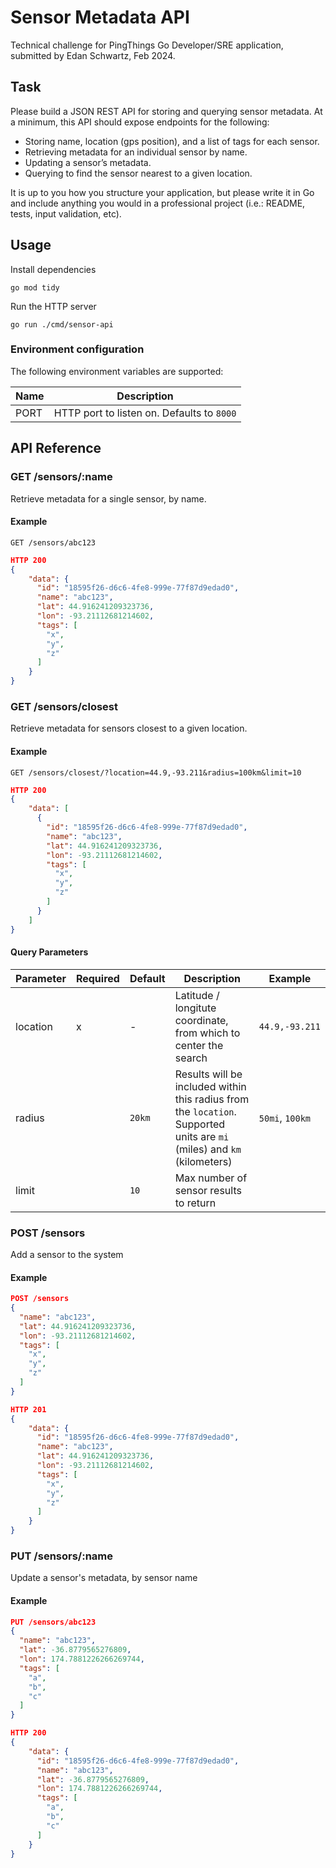 # Sensor Metadata API

Technical challenge for PingThings Go Developer/SRE application, submitted by Edan Schwartz, Feb 2024.

## Task

Please build a JSON REST API for storing and querying sensor metadata.
At a minimum, this API should expose endpoints for the following:

- Storing name, location (gps position), and a list of tags for each sensor.
- Retrieving metadata for an individual sensor by name.
- Updating a sensor’s metadata.
- Querying to find the sensor nearest to a given location.

It is up to you how you structure your application, but please write it in Go and include anything you would
in a professional project (i.e.: README, tests, input validation, etc).

## Usage

Install dependencies

```
go mod tidy
```

Run the HTTP server

```
go run ./cmd/sensor-api
```

### Environment configuration

The following environment variables are supported:

| Name | Description                                |
|------|--------------------------------------------|
| PORT | HTTP port to listen on. Defaults to `8000` |


## API Reference

### GET /sensors/:name

Retrieve metadata for a single sensor, by name.

#### Example

```
GET /sensors/abc123
```

```json
HTTP 200
{
    "data": {
      "id": "18595f26-d6c6-4fe8-999e-77f87d9edad0",
      "name": "abc123",
      "lat": 44.916241209323736,
      "lon": -93.21112681214602,
      "tags": [
        "x",
        "y",
        "z"
      ]
    }
}
```

### GET /sensors/closest

Retrieve metadata for sensors closest to a given location.

#### Example

```
GET /sensors/closest/?location=44.9,-93.211&radius=100km&limit=10
```

```json
HTTP 200
{
    "data": [
      {
        "id": "18595f26-d6c6-4fe8-999e-77f87d9edad0",
        "name": "abc123",
        "lat": 44.916241209323736,
        "lon": -93.21112681214602,
        "tags": [
          "x",
          "y",
          "z"
        ]
      }
    ]
}
```


#### Query Parameters

| Parameter | Required | Default | Description                                                                                                             | Example         |
|-----------|----------|---------|-------------------------------------------------------------------------------------------------------------------------|-----------------|
| location  | x        | -       | Latitude / longitute coordinate, from which to center the search                                                        | `44.9,-93.211`  |
| radius    |          | `20km`  | Results will be included within this radius from the `location`. Supported units are `mi` (miles) and `km` (kilometers) | `50mi`, `100km` |           
| limit     |          | `10`    | Max number of sensor results to return                                                                                  | 

### POST /sensors

Add a sensor to the system

#### Example

```json
POST /sensors
{
  "name": "abc123",
  "lat": 44.916241209323736,
  "lon": -93.21112681214602,
  "tags": [
    "x",
    "y",
    "z"
  ]
}
```


```json
HTTP 201
{
    "data": {
      "id": "18595f26-d6c6-4fe8-999e-77f87d9edad0",
      "name": "abc123",
      "lat": 44.916241209323736,
      "lon": -93.21112681214602,
      "tags": [
        "x",
        "y",
        "z"
      ]
    }
}
```

### PUT /sensors/:name

Update a sensor's metadata, by sensor name

#### Example

```json
PUT /sensors/abc123
{
  "name": "abc123",
  "lat": -36.8779565276809,
  "lon": 174.7881226266269744,
  "tags": [
    "a",
    "b",
    "c"
  ]
}
```

```json
HTTP 200
{
    "data": {
      "id": "18595f26-d6c6-4fe8-999e-77f87d9edad0",
      "name": "abc123",
      "lat": -36.8779565276809,
      "lon": 174.7881226266269744,
      "tags": [
        "a",
        "b",
        "c"
      ]
    }
}
```
